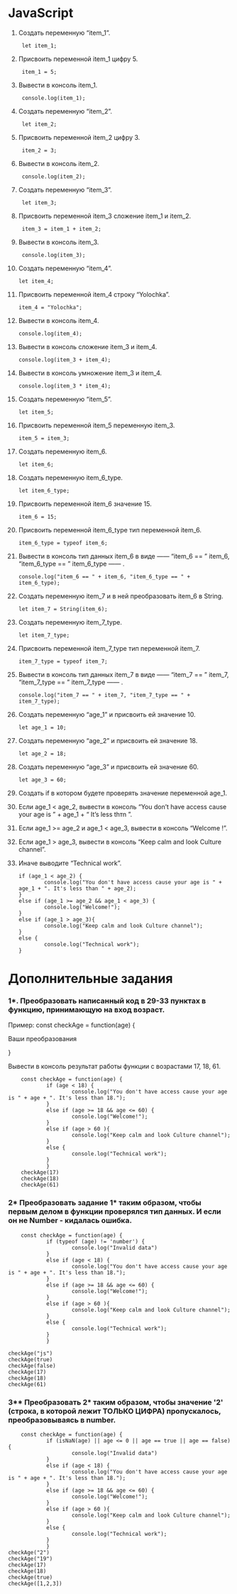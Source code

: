 # JavaScript

1. Создать переменную “item_1”.

        let item_1;

2. Присвоить переменной item_1 цифру 5.

        item_1 = 5;

3. Вывести в консоль item_1.

        console.log(item_1);

4. Создать переменную “item_2”.

        let item_2;

5. Присвоить переменной item_2 цифру 3.

        item_2 = 3;

6. Вывести в консоль item_2.

        console.log(item_2);

7. Создать переменную “item_3”.

        let item_3;

8. Присвоить переменной item_3 сложение item_1 и item_2.

        item_3 = item_1 + item_2;

9. Вывести в консоль item_3.

        console.log(item_3);

10. Создать переменную “item_4”.

        let item_4;

11. Присвоить переменной item_4 строку “Yolochka”.

        item_4 = "Yolochka";

12. Вывести в консоль item_4. 

        console.log(item_4);

13. Вывести в консоль сложение item_3 и item_4.

        console.log(item_3 + item_4);

14. Вывести в консоль умножение item_3 и item_4.

        console.log(item_3 * item_4);

15. Создать переменную “item_5”.

        let item_5;

16. Присвоить переменной item_5 переменную item_3.

        item_5 = item_3;

17. Создать переменную item_6.

        let item_6;

18. Создать переменную item_6_type.

        let item_6_type;

19. Присвоить переменной item_6 значение 15.

        item_6 = 15;

20. Присвоить переменной item_6_type тип переменной item_6.

        item_6_type = typeof item_6;

21. Вывести в консоль тип данных item_6 в виде ——  “item_6 == ”  item_6,  “item_6_type == ”  item_6_type ——  .

        console.log("item_6 == " + item_6, "item_6_type == " + item_6_type);

22. Создать переменную item_7 и в ней преобразовать item_6 в String.

        let item_7 = String(item_6);

23. Создать переменную item_7_type.

        let item_7_type;

24. Присвоить переменной item_7_type тип переменной item_7.

        item_7_type = typeof item_7;

25. Вывести в консоль тип данных item_7 в виде ——  “item_7 == ”  item_7,  “item_7_type == ”  item_7_type ——  .

        console.log("item_7 == " + item_7, "item_7_type == " + item_7_type);

26. Создать переменную “age_1” и присвоить ей значение 10.

        let age_1 = 10;

27. Создать переменную “age_2” и присвоить ей значение 18.

        let age_2 = 18;

28. Создать переменную “age_3” и присвоить ей значение 60.

        let age_3 = 60;

29. Создать if в котором будете проверять значение переменной age_1.
30. Если age_1 < age_2, вывести в консоль “You don’t have access cause your age is ” + age_1 + “ It’s less thтn ”.
31. Если age_1 >=  age_2 и age_1 <  age_3, вывести в консоль “Welcome  !”.
32. Если age_1  > age_3, вывести в консоль “Keep calm and look Culture channel”.
33. Иначе выводите “Technical work”.

        if (age_1 < age_2) {
                console.log("You don't have access cause your age is " + age_1 + ". It's less than " + age_2);
        }
        else if (age_1 >= age_2 && age_1 < age_3) {
                console.log("Welcome!");
        }
        else if (age_1 > age_3){
                console.log("Keep calm and look Culture channel");
        }
        else {
                console.log("Technical work");
        }
        
# Дополнительные задания #

### 1*. Преобразовать написанный код в 29-33 пунктах в функцию, принимающую на вход возраст. ###

Пример: const checkAge = function(age) {

Ваши преобразования

}

Вывести в консоль результат работы функции с возрастами 17, 18, 61.

        const checkAge = function(age) {
                if (age < 18) {
                        console.log("You don't have access cause your age is " + age + ". It's less than 18.");
                }
                else if (age >= 18 && age <= 60) {
                        console.log("Welcome!");
                }
                else if (age > 60 ){
                        console.log("Keep calm and look Culture channel");
                }
                else {
                        console.log("Technical work");
                }
                }
        checkAge(17)
        checkAge(18)
        checkAge(61)
        

### 2* Преобразовать задание 1* таким образом, чтобы первым делом в функции проверялся тип данных. И если он не Number - кидалась ошибка. ###

        const checkAge = function(age) {
                if (typeof (age) != 'number') {
                        console.log("Invalid data")
                }
                else if (age < 18) {
                        console.log("You don't have access cause your age is " + age + ". It's less than 18.");
                }
                else if (age >= 18 && age <= 60) {
                        console.log("Welcome!");
                }
                else if (age > 60 ){
                        console.log("Keep calm and look Culture channel");
                }
                else {
                        console.log("Technical work");
                }
                }

    checkAge("js")
    checkAge(true)
    checkAge(false)
    checkAge(17)
    checkAge(18)
    checkAge(61)

### 3** Преобразовать 2* таким образом, чтобы значение '2' (строка, в которой лежит ТОЛЬКО ЦИФРА) пропускалось, преобразовываясь в number. ###

        const checkAge = function(age) {
                if (isNaN(age) || age <= 0 || age == true || age == false) {
                        console.log("Invalid data") 
                }
                else if (age < 18) {
                        console.log("You don't have access cause your age is " + age + ". It's less than 18.");
                }
                else if (age >= 18 && age <= 60) {
                        console.log("Welcome!");
                }
                else if (age > 60 ){
                        console.log("Keep calm and look Culture channel");
                }
                else {
                        console.log("Technical work");
                }
                }
    checkAge("2")
    checkAge("19")
    checkAge(17)
    checkAge(18)
    checkAge(true)
    checkAge([1,2,3])
